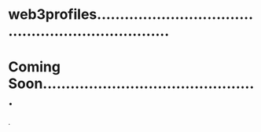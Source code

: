 # web3profiles.....................................................................
# Coming Soon...............................................
.
